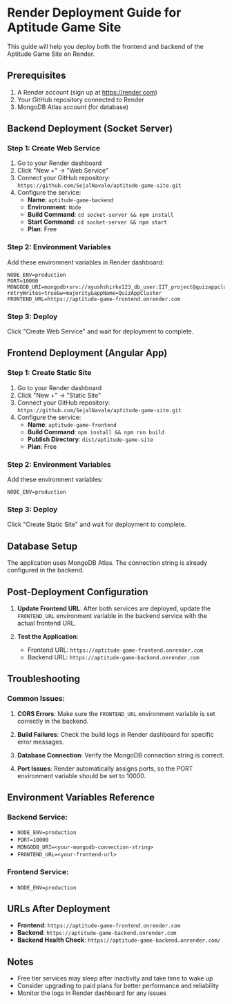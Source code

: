 # Render Deployment Guide for Aptitude Game Site

This guide will help you deploy both the frontend and backend of the Aptitude Game Site on Render.

## Prerequisites

1. A Render account (sign up at https://render.com)
2. Your GitHub repository connected to Render
3. MongoDB Atlas account (for database)

## Backend Deployment (Socket Server)

### Step 1: Create Web Service

1. Go to your Render dashboard
2. Click "New +" → "Web Service"
3. Connect your GitHub repository: `https://github.com/SejalNavale/aptitude-game-site.git`
4. Configure the service:
   - **Name**: `aptitude-game-backend`
   - **Environment**: `Node`
   - **Build Command**: `cd socket-server && npm install`
   - **Start Command**: `cd socket-server && npm start`
   - **Plan**: Free

### Step 2: Environment Variables

Add these environment variables in Render dashboard:

```
NODE_ENV=production
PORT=10000
MONGODB_URI=mongodb+srv://ayushshirke123_db_user:IIT_project@quizappcluster.hnwrp1w.mongodb.net/IIT_project?retryWrites=true&w=majority&appName=QuizAppCluster
FRONTEND_URL=https://aptitude-game-frontend.onrender.com
```

### Step 3: Deploy

Click "Create Web Service" and wait for deployment to complete.

## Frontend Deployment (Angular App)

### Step 1: Create Static Site

1. Go to your Render dashboard
2. Click "New +" → "Static Site"
3. Connect your GitHub repository: `https://github.com/SejalNavale/aptitude-game-site.git`
4. Configure the service:
   - **Name**: `aptitude-game-frontend`
   - **Build Command**: `npm install && npm run build`
   - **Publish Directory**: `dist/aptitude-game-site`
   - **Plan**: Free

### Step 2: Environment Variables

Add these environment variables:

```
NODE_ENV=production
```

### Step 3: Deploy

Click "Create Static Site" and wait for deployment to complete.

## Database Setup

The application uses MongoDB Atlas. The connection string is already configured in the backend.

## Post-Deployment Configuration

1. **Update Frontend URL**: After both services are deployed, update the `FRONTEND_URL` environment variable in the backend service with the actual frontend URL.

2. **Test the Application**: 
   - Frontend URL: `https://aptitude-game-frontend.onrender.com`
   - Backend URL: `https://aptitude-game-backend.onrender.com`

## Troubleshooting

### Common Issues:

1. **CORS Errors**: Make sure the `FRONTEND_URL` environment variable is set correctly in the backend.

2. **Build Failures**: Check the build logs in Render dashboard for specific error messages.

3. **Database Connection**: Verify the MongoDB connection string is correct.

4. **Port Issues**: Render automatically assigns ports, so the PORT environment variable should be set to 10000.

## Environment Variables Reference

### Backend Service:
- `NODE_ENV=production`
- `PORT=10000`
- `MONGODB_URI=<your-mongodb-connection-string>`
- `FRONTEND_URL=<your-frontend-url>`

### Frontend Service:
- `NODE_ENV=production`

## URLs After Deployment

- **Frontend**: `https://aptitude-game-frontend.onrender.com`
- **Backend**: `https://aptitude-game-backend.onrender.com`
- **Backend Health Check**: `https://aptitude-game-backend.onrender.com/`

## Notes

- Free tier services may sleep after inactivity and take time to wake up
- Consider upgrading to paid plans for better performance and reliability
- Monitor the logs in Render dashboard for any issues

